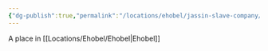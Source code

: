 ```yaml
---
{"dg-publish":true,"permalink":"/locations/ehobel/jassin-slave-company/","tags":["Undiscovered"],"updated":"2025-06-10T19:04:11.649+01:00"}
---
```


A place in [[Locations/Ehobel/Ehobel\|Ehobel]]